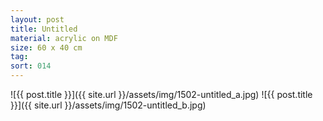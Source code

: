 ```yaml
---
layout: post
title: Untitled
material: acrylic on MDF
size: 60 x 40 cm
tag:
sort: 014
---
```


![{{ post.title }}]({{ site.url }}/assets/img/1502-untitled_a.jpg)
![{{ post.title }}]({{ site.url }}/assets/img/1502-untitled_b.jpg)
